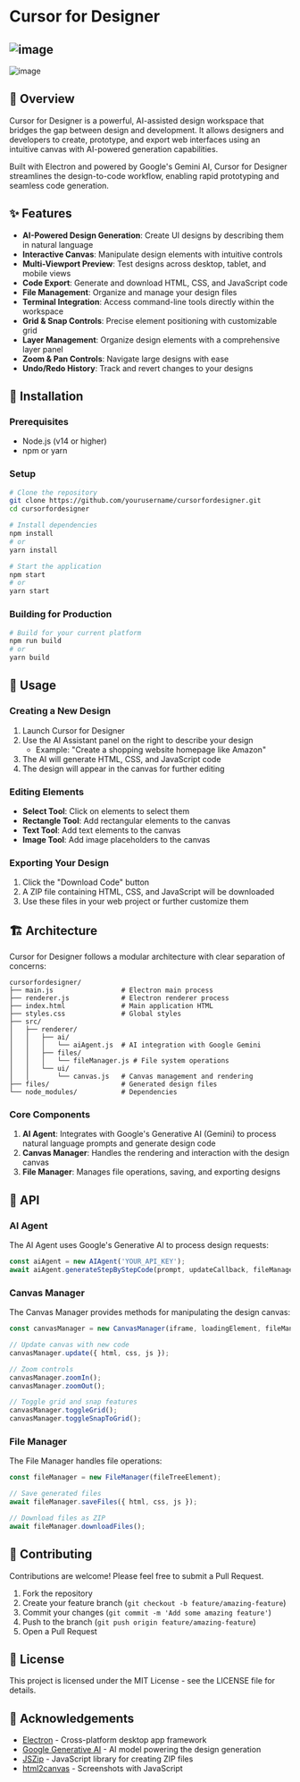 # Cursor for Designer

![image](https://github.com/user-attachments/assets/ef9671f3-4556-4526-be5c-edc948a58b32)
----------------------------------------------------------------------------------------------------------------------------------------------------------
![image](https://github.com/user-attachments/assets/9e6e3468-9d6f-4677-bace-cf3f0b153e95)



## 🚀 Overview

Cursor for Designer is a powerful, AI-assisted design workspace that bridges the gap between design and development. It allows designers and developers to create, prototype, and export web interfaces using an intuitive canvas with AI-powered generation capabilities.

Built with Electron and powered by Google's Gemini AI, Cursor for Designer streamlines the design-to-code workflow, enabling rapid prototyping and seamless code generation.

## ✨ Features

- **AI-Powered Design Generation**: Create UI designs by describing them in natural language
- **Interactive Canvas**: Manipulate design elements with intuitive controls
- **Multi-Viewport Preview**: Test designs across desktop, tablet, and mobile views
- **Code Export**: Generate and download HTML, CSS, and JavaScript code
- **File Management**: Organize and manage your design files
- **Terminal Integration**: Access command-line tools directly within the workspace
- **Grid & Snap Controls**: Precise element positioning with customizable grid
- **Layer Management**: Organize design elements with a comprehensive layer panel
- **Zoom & Pan Controls**: Navigate large designs with ease
- **Undo/Redo History**: Track and revert changes to your designs

## 🔧 Installation

### Prerequisites

- Node.js (v14 or higher)
- npm or yarn

### Setup

```bash
# Clone the repository
git clone https://github.com/yourusername/cursorfordesigner.git
cd cursorfordesigner

# Install dependencies
npm install
# or
yarn install

# Start the application
npm start
# or
yarn start
```

### Building for Production

```bash
# Build for your current platform
npm run build
# or
yarn build
```

## 📖 Usage

### Creating a New Design

1. Launch Cursor for Designer
2. Use the AI Assistant panel on the right to describe your design
   - Example: "Create a shopping website homepage like Amazon"
3. The AI will generate HTML, CSS, and JavaScript code
4. The design will appear in the canvas for further editing

### Editing Elements

- **Select Tool**: Click on elements to select them
- **Rectangle Tool**: Add rectangular elements to the canvas
- **Text Tool**: Add text elements to the canvas
- **Image Tool**: Add image placeholders to the canvas

### Exporting Your Design

1. Click the "Download Code" button
2. A ZIP file containing HTML, CSS, and JavaScript will be downloaded
3. Use these files in your web project or further customize them

## 🏗️ Architecture

Cursor for Designer follows a modular architecture with clear separation of concerns:

```
cursorfordesigner/
├── main.js                 # Electron main process
├── renderer.js             # Electron renderer process
├── index.html              # Main application HTML
├── styles.css              # Global styles
├── src/
│   ├── renderer/
│   │   ├── ai/
│   │   │   └── aiAgent.js  # AI integration with Google Gemini
│   │   ├── files/
│   │   │   └── fileManager.js # File system operations
│   │   └── ui/
│   │       └── canvas.js   # Canvas management and rendering
├── files/                  # Generated design files
└── node_modules/           # Dependencies
```

### Core Components

1. **AI Agent**: Integrates with Google's Generative AI (Gemini) to process natural language prompts and generate design code
2. **Canvas Manager**: Handles the rendering and interaction with the design canvas
3. **File Manager**: Manages file operations, saving, and exporting designs

## 🔌 API

### AI Agent

The AI Agent uses Google's Generative AI to process design requests:

```javascript
const aiAgent = new AIAgent('YOUR_API_KEY');
await aiAgent.generateStepByStepCode(prompt, updateCallback, fileManager, canvasManager);
```

### Canvas Manager

The Canvas Manager provides methods for manipulating the design canvas:

```javascript
const canvasManager = new CanvasManager(iframe, loadingElement, fileManager);

// Update canvas with new code
canvasManager.update({ html, css, js });

// Zoom controls
canvasManager.zoomIn();
canvasManager.zoomOut();

// Toggle grid and snap features
canvasManager.toggleGrid();
canvasManager.toggleSnapToGrid();
```

### File Manager

The File Manager handles file operations:

```javascript
const fileManager = new FileManager(fileTreeElement);

// Save generated files
await fileManager.saveFiles({ html, css, js });

// Download files as ZIP
await fileManager.downloadFiles();
```

## 👥 Contributing

Contributions are welcome! Please feel free to submit a Pull Request.

1. Fork the repository
2. Create your feature branch (`git checkout -b feature/amazing-feature`)
3. Commit your changes (`git commit -m 'Add some amazing feature'`)
4. Push to the branch (`git push origin feature/amazing-feature`)
5. Open a Pull Request

## 📄 License

This project is licensed under the MIT License - see the LICENSE file for details.

## 🙏 Acknowledgements

- [Electron](https://www.electronjs.org/) - Cross-platform desktop app framework
- [Google Generative AI](https://ai.google.dev/) - AI model powering the design generation
- [JSZip](https://stuk.github.io/jszip/) - JavaScript library for creating ZIP files
- [html2canvas](https://html2canvas.hertzen.com/) - Screenshots with JavaScript

